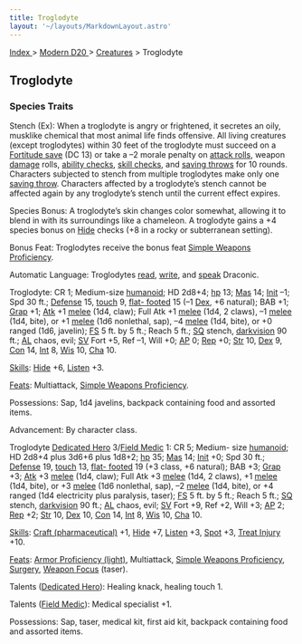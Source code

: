 ```yaml
---
title: Troglodyte
layout: '~/layouts/MarkdownLayout.astro'
---
```


[ Index ](/) > [ Modern D20 ](/modern.d20.srd) > [Creatures](/modern.d20.srd/creatures) > Troglodyte

## Troglodyte

### Species Traits

Stench (Ex): When a troglodyte is angry or frightened, it secretes an oily,
musklike chemical that most animal life finds offensive. All living creatures
(except troglodytes) within 30 feet of the troglodyte must succeed on a
[Fortitude save](/modern.d20.srd/basics/saving.throws) (DC 13) or take a –2
morale penalty on [attack rolls](/modern.d20.srd/combat/attack.roll), weapon
[damage](/modern.d20.srd/combat/damage) rolls, [ability checks](/modern.d20.srd/basics/ability.scores), [skill checks](/modern.d20.srd/skills/skill.basics.php#skill), and [saving throws](/modern.d20.srd/basics/saving.throws) for 10 rounds. Characters
subjected to stench from multiple troglodytes make only one [saving throw](/modern.d20.srd/basics/saving.throws). Characters affected by a
troglodyte’s stench cannot be affected again by any troglodyte’s stench until
the current effect expires.

Species Bonus: A troglodyte’s skin changes color somewhat, allowing it to
blend in with its surroundings like a chameleon. A troglodyte gains a +4
species bonus on [Hide](/modern.d20.srd/skills/hide) checks (+8 in a rocky or
subterranean setting).

Bonus Feat: Troglodytes receive the bonus feat [Simple Weapons Proficiency](/modern.d20.srd/feats/simple.weapons.proficiency).

Automatic Language: Troglodytes
[read](/modern.d20.srd/skills/read.write.language),
[write](/modern.d20.srd/skills/read.write.language), and
[speak](/modern.d20.srd/skills/speak.language) Draconic.

Troglodyte: CR 1; Medium-size
[humanoid](/modern.d20.srd/creature.types/humanoid); HD 2d8+4;
[hp](/modern.d20.srd/combat/hit.points) 13;
[Mas](/modern.d20.srd/creatures/creature.overview) 14;
[Init](/modern.d20.srd/combat/initiative) –1; Spd 30 ft.;
[Defense](/modern.d20.srd/combat/defense) 15,
[touch](/modern.d20.srd/combat/attack.actions) 9, [flat- footed](/modern.d20.srd/combat/surprise) 15 (–1
[Dex](/modern.d20.srd/basics/ability.scores), +6 natural); BAB +1;
[Grap](/modern.d20.srd/combat/grapple) +1;
[Atk](/modern.d20.srd/combat/attack.roll) +1
[melee](/modern.d20.srd/combat/attack.roll) (1d4, claw); Full Atk +1
[melee](/modern.d20.srd/combat/attack.roll) (1d4, 2 claws), –1
[melee](/modern.d20.srd/combat/attack.roll) (1d4, bite), or +1
[melee](/modern.d20.srd/combat/attack.roll) (1d6 nonlethal, sap), –4
[melee](/modern.d20.srd/combat/attack.roll) (1d4, bite), or +0 ranged (1d6,
javelin); [FS](/modern.d20.srd/creatures/creature.overview) 5 ft. by 5 ft.;
Reach 5 ft.; [SQ](/modern.d20.srd/creatures/creature.overview) stench,
[darkvision](/modern.d20.srd/special.abilities/darkvision) 90 ft.;
[AL](/modern.d20.srd/basics/allegiances) chaos, evil;
[SV](/modern.d20.srd/basics/saving.throws) Fort +5, Ref –1, Will +0;
[AP](/modern.d20.srd/creatures/creature.overview) 0;
[Rep](/modern.d20.srd/creatures/creature.overview) +0;
[Str](/modern.d20.srd/basics/ability.scores) 10,
[Dex](/modern.d20.srd/basics/ability.scores) 9,
[Con](/modern.d20.srd/basics/ability.scores) 14,
[Int](/modern.d20.srd/basics/ability.scores) 8,
[Wis](/modern.d20.srd/basics/ability.scores) 10,
[Cha](/modern.d20.srd/basics/ability.scores) 10.

[Skills](/modern.d20.srd/skills): [Hide](/modern.d20.srd/skills/hide) +6,
[Listen](/modern.d20.srd/skills/listen) +3.

[Feats](/modern.d20.srd/feats): Multiattack, [Simple Weapons Proficiency](/modern.d20.srd/feats/simple.weapons.proficiency).

Possessions: Sap, 1d4 javelins, backpack containing food and assorted items.

Advancement: By character class.

Troglodyte [Dedicated Hero](/modern.d20.srd/classes/basic/dedicated.hero)
3/[Field Medic](/modern.d20.srd/classes/advanced/field.medic) 1: CR 5; Medium-
size [humanoid](/modern.d20.srd/creature.types/humanoid); HD 2d8+4 plus 3d6+6
plus 1d8+2; [hp](/modern.d20.srd/combat/hit.points) 35;
[Mas](/modern.d20.srd/creatures/creature.overview) 14;
[Init](/modern.d20.srd/combat/initiative) +0; Spd 30 ft.;
[Defense](/modern.d20.srd/combat/defense) 19,
[touch](/modern.d20.srd/combat/attack.actions) 13, [flat- footed](/modern.d20.srd/combat/surprise) 19 (+3 class, +6 natural); BAB +3;
[Grap](/modern.d20.srd/combat/grapple) +3;
[Atk](/modern.d20.srd/combat/attack.roll) +3
[melee](/modern.d20.srd/combat/attack.roll) (1d4, claw); Full Atk +3
[melee](/modern.d20.srd/combat/attack.roll) (1d4, 2 claws), +1
[melee](/modern.d20.srd/combat/attack.roll) (1d4, bite), or +3
[melee](/modern.d20.srd/combat/attack.roll) (1d6 nonlethal, sap), –2
[melee](/modern.d20.srd/combat/attack.roll) (1d4, bite), or +4 ranged (1d4
electricity plus paralysis, taser);
[FS](/modern.d20.srd/creatures/creature.overview) 5 ft. by 5 ft.; Reach 5 ft.;
[SQ](/modern.d20.srd/creatures/creature.overview) stench,
[darkvision](/modern.d20.srd/special.abilities/darkvision) 90 ft.;
[AL](/modern.d20.srd/basics/allegiances) chaos, evil;
[SV](/modern.d20.srd/basics/saving.throws) Fort +9, Ref +2, Will +3;
[AP](/modern.d20.srd/creatures/creature.overview) 2;
[Rep](/modern.d20.srd/creatures/creature.overview) +2;
[Str](/modern.d20.srd/basics/ability.scores) 10,
[Dex](/modern.d20.srd/basics/ability.scores) 10,
[Con](/modern.d20.srd/basics/ability.scores) 14,
[Int](/modern.d20.srd/basics/ability.scores) 8,
[Wis](/modern.d20.srd/basics/ability.scores) 10,
[Cha](/modern.d20.srd/basics/ability.scores) 10.

[Skills](/modern.d20.srd/skills): [Craft (pharmaceutical)](/modern.d20.srd/skills/craft.pharmaceutical) +1,
[Hide](/modern.d20.srd/skills/hide) +7,
[Listen](/modern.d20.srd/skills/listen) +3,
[Spot](/modern.d20.srd/skills/spot) +3, [Treat Injury](/modern.d20.srd/skills/treat.injury) +10.

[Feats](/modern.d20.srd/feats): [Armor Proficiency (light)](/modern.d20.srd/feats/armor.proficiency.light), Multiattack, [Simple Weapons Proficiency](/modern.d20.srd/feats/simple.weapons.proficiency),
[Surgery](/modern.d20.srd/feats/surgery), [Weapon Focus](/modern.d20.srd/feats/weapon.focus) (taser).

Talents ([Dedicated Hero](/modern.d20.srd/classes/basic/dedicated.hero)):
Healing knack, healing touch 1.

Talents ([Field Medic](/modern.d20.srd/classes/advanced/field.medic)): Medical
specialist +1.

Possessions: Sap, taser, medical kit, first aid kit, backpack containing food
and assorted items.

